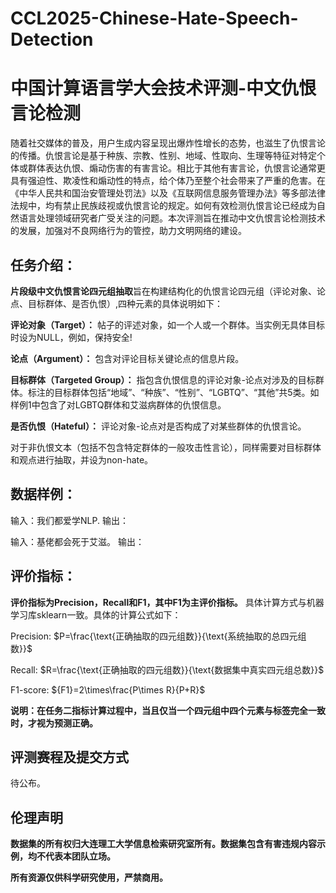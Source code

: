 # CCL2025-Chinese-Hate-Speech-Detection
# 中国计算语言学大会技术评测-中文仇恨言论检测

随着社交媒体的普及，用户生成内容呈现出爆炸性增长的态势，也滋生了仇恨言论的传播。仇恨言论是基于种族、宗教、性别、地域、性取向、生理等特征对特定个体或群体表达仇恨、煽动伤害的有害言论。相比于其他有害言论，仇恨言论通常更具有强迫性、欺凌性和煽动性的特点，给个体乃至整个社会带来了严重的危害。在《中华人民共和国治安管理处罚法》以及《互联网信息服务管理办法》等多部法律法规中，均有禁止民族歧视或仇恨言论的规定。如何有效检测仇恨言论已经成为自然语言处理领域研究者广受关注的问题。本次评测旨在推动中文仇恨言论检测技术的发展，加强对不良网络行为的管控，助力文明网络的建设。



## 任务介绍：

**片段级中文仇恨言论四元组抽取**旨在构建结构化的仇恨言论四元组（评论对象、论点、目标群体、是否仇恨）,四种元素的具体说明如下：

**评论对象（Target）：** 帖子的评述对象，如一个人或一个群体。当实例无具体目标时设为NULL，例如，保持安全!

**论点（Argument）：** 包含对评论目标关键论点的信息片段。

**目标群体（Targeted Group）：** 指包含仇恨信息的评论对象-论点对涉及的目标群体。标注的目标群体包括“地域”、“种族”、“性别”、“LGBTQ”、“其他”共5类。如样例1中包含了对LGBTQ群体和艾滋病群体的仇恨信息。

**是否仇恨（Hateful）：** 评论对象-论点对是否构成了对某些群体的仇恨言论。

对于非仇恨文本（包括不包含特定群体的一般攻击性言论），同样需要对目标群体和观点进行抽取，并设为non-hate。

## 数据样例：

输入：我们都爱学NLP.
输出：

输入：基佬都会死于艾滋。
输出：

## 评价指标：

**评价指标为Precision，Recall和F1，其中F1为主评价指标。** 具体计算方式与机器学习库sklearn一致。具体的计算公式如下：

Precision: 
$P=\frac{\text{正确抽取的四元组数}}{\text{系统抽取的总四元组数}}$

Recall:
$R=\frac{\text{正确抽取的四元组数}}{\text{数据集中真实四元组总数}}$

F1-score:
${F1}=2\times\frac{P\times R}{P+R}$

**说明：在任务二指标计算过程中，当且仅当一个四元组中四个元素与标签完全一致时，才视为预测正确。**

## 评测赛程及提交方式

待公布。

## 伦理声明

**数据集的所有权归大连理工大学信息检索研究室所有。数据集包含有害违规内容示例，均不代表本团队立场。**

**所有资源仅供科学研究使用，严禁商用。**
